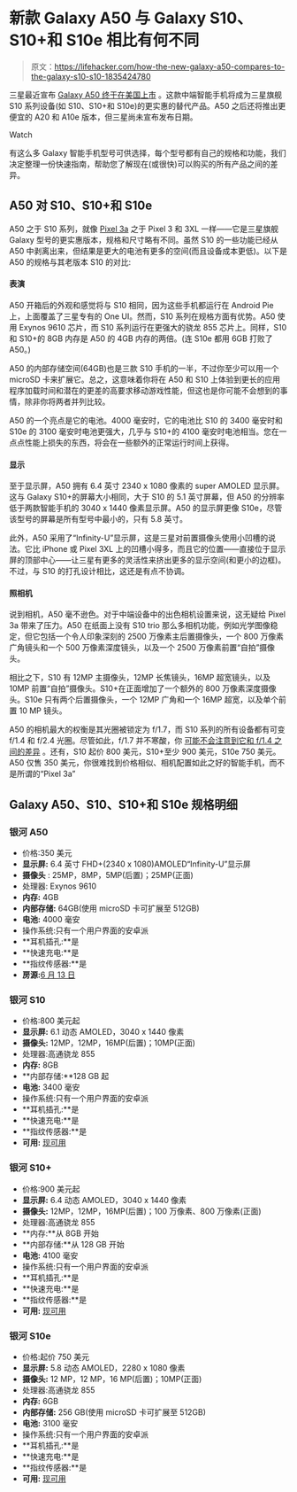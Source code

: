 # 新款 Galaxy A50 与 Galaxy S10、S10+和 S10e 相比有何不同

> 原文：<https://lifehacker.com/how-the-new-galaxy-a50-compares-to-the-galaxy-s10-s10-1835424780>

三星最近宣布 [Galaxy A50 终于在美国上市](https://www.samsung.com/uk/smartphones/galaxy-a50/SM-A505FZKSBTU/) 。这款中端智能手机将成为三星旗舰 S10 系列设备(如 S10、S10+和 S10e)的更实惠的替代产品。A50 之后还将推出更便宜的 A20 和 A10e 版本，但三星尚未宣布发布日期。

Watch

有这么多 Galaxy 智能手机型号可供选择，每个型号都有自己的规格和功能，我们决定整理一份快速指南，帮助您了解现在(或很快)可以购买的所有产品之间的差异。

## **A50 对 S10、S10+和 S10e**

A50 之于 S10 系列，就像 [Pixel 3a](https://lifehacker.com/where-to-find-the-best-deals-on-the-new-pixel-3a-and-3a-1834616446) 之于 Pixel 3 和 3XL 一样——它是三星旗舰 Galaxy 型号的更实惠版本，规格和尺寸略有不同。虽然 S10 的一些功能已经从 A50 中剥离出来，但结果是更大的电池有更多的空间(而且设备成本更低)。以下是 A50 的规格与其老版本 S10 的对比:

#### 表演

A50 开箱后的外观和感觉将与 S10 相同，因为这些手机都运行在 Android Pie 上，上面覆盖了三星专有的 One UI。然而，S10 系列在规格方面有优势。A50 使用 Exynos 9610 芯片，而 S10 系列运行在更强大的骁龙 855 芯片上。同样，S10 和 S10+的 8GB 内存是 A50 的 4GB 内存的两倍。(连 S10e 都用 6GB 打败了 A50。)

A50 的内部存储空间(64GB)也是三款 S10 手机的一半，不过你至少可以用一个 microSD 卡来扩展它。总之，这意味着你将在 A50 和 S10 上体验到更长的应用程序加载时间和潜在的更差的高要求移动游戏性能，但这也是你可能不会想到的事情，除非你将两者并列比较。

A50 的一个亮点是它的电池。4000 毫安时，它的电池比 S10 的 3400 毫安时和 S10e 的 3100 毫安时电池更强大，几乎与 S10+的 4100 毫安时电池相当。您在一点点性能上损失的东西，将会在一些额外的正常运行时间上获得。

#### 显示

至于显示屏，A50 拥有 6.4 英寸 2340 x 1080 像素的 super AMOLED 显示屏。这与 Galaxy S10+的屏幕大小相同，大于 S10 的 5.1 英寸屏幕，但 A50 的分辨率低于两款智能手机的 3040 x 1440 像素显示屏。A50 的显示屏更像 S10e，尽管该型号的屏幕是所有型号中最小的，只有 5.8 英寸。

此外，A50 采用了“Infinity-U”显示屏，这是三星对前置摄像头使用小凹槽的说法。它比 iPhone 或 Pixel 3XL 上的凹槽小得多，而且它的位置——直接位于显示屏的顶部中心——让三星有更多的灵活性来挤出更多的显示空间(和更小的边框)。不过，与 S10 的打孔设计相比，这还是有点不协调。

#### 照相机

说到相机，A50 毫不逊色。对于中端设备中的出色相机设置来说，这无疑给 Pixel 3a 带来了压力。A50 在纸面上没有 S10 trio 那么多相机功能，例如光学图像稳定，但它包括一个令人印象深刻的 2500 万像素主后置摄像头，一个 800 万像素广角镜头和一个 500 万像素深度镜头，以及一个 2500 万像素前置“自拍”摄像头。

相比之下，S10 有 12MP 主摄像头，12MP 长焦镜头，16MP 超宽镜头，以及 10MP 前置“自拍”摄像头。S10+在正面增加了一个额外的 800 万像素深度摄像头。S10e 只有两个后置摄像头，一个 12MP 广角和一个 16MP 超宽，以及单个前置 10 MP 镜头。

A50 的相机最大的权衡是其光圈被锁定为 f/1.7，而 S10 系列的所有设备都有可变 f/1.4 和 f/2.4 光圈。尽管如此，f/1.7 并不寒酸，你 [可能不会注意到它和 f/1.4 之间的差异](https://www.popsci.com/smartphone-camera-comparisons#page-2) 。还有，S10 起价 800 美元，S10+至少 900 美元，S10e 750 美元。A50 仅售 350 美元，你很难找到价格相似、相机配置如此之好的智能手机，而不是所谓的“Pixel 3a”

## Galaxy A50、S10、S10+和 S10e 规格明细

### 银河 A50

*   价格:350 美元
*   **显示屏:** 6.4 英寸 FHD+(2340 x 1080)AMOLED“Infinity-U”显示屏
*   **摄像头** : 25MP，8MP，5MP(后置)；25MP(正面)
*   处理器: Exynos 9610
*   **内存:** 4GB
*   **内部存储:** 64GB(使用 microSD 卡可扩展至 512GB)
*   **电池:** 4000 毫安
*   操作系统:只有一个用户界面的安卓派
*   **耳机插孔:**是
*   **快速充电:**是
*   **指纹传感器:**是
*   **房源:**[6 月 13 日](https://news.samsung.com/us/samsung-galaxy-a-mid-tier-portfolio-series/)

### 银河 S10

*   价格:800 美元起
*   **显示屏:** 6.1 动态 AMOLED，3040 x 1440 像素
*   **摄像头:** 12MP，12MP，16MP(后置)；10MP(正面)
*   处理器:高通骁龙 855
*   **内存:** 8GB
*   **内部存储:**128 GB 起
*   **电池:** 3400 毫安
*   操作系统:只有一个用户界面的安卓派
*   **耳机插孔:**是
*   **快速充电:**是
*   **指纹传感器:**是
*   **可用:** [现可用](https://www.samsung.com/us/mobile/phones/galaxy-s/galaxy-s10-128gb-unlocked-sm-g973uzbaxaa/)

### 银河 S10+

*   价格:900 美元起
*   **显示屏:** 6.4 动态 AMOLED，3040 x 1440 像素
*   **摄像头:** 12MP，12MP，16MP(后置)；100 万像素、800 万像素(正面)
*   处理器:高通骁龙 855
*   **内存:**从 8GB 开始
*   **内部存储:**从 128 GB 开始
*   **电池:** 4100 毫安
*   操作系统:只有一个用户界面的安卓派
*   **耳机插孔:**是
*   **快速充电:**是
*   **指纹传感器:**是
*   **可用:** [现可用](https://www.samsung.com/us/mobile/phones/galaxy-s/galaxy-s10-plus-128gb-unlocked-sm-g975uziaxaa/)

### 银河 S10e

*   价格:起价 750 美元
*   **显示屏:** 5.8 动态 AMOLED，2280 x 1080 像素
*   **摄像头:** 12 MP，12 MP，16 MP(后置)；10MP(正面)
*   处理器:高通骁龙 855
*   **内存:** 6GB
*   **内部存储:** 256 GB(使用 microSD 卡可扩展至 512GB)
*   **电池:** 3100 毫安
*   操作系统:只有一个用户界面的安卓派
*   **耳机插孔:**是
*   **快速充电:**是
*   **指纹传感器:**是
*   **可用:** [现可用](https://www.samsung.com/us/mobile/phones/galaxy-s/galaxy-s10e-128gb-unlocked-sm-g970uzbaxaa/)